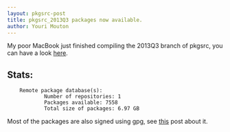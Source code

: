```yaml
---
layout: pkgsrc-post
title: pkgsrc_2013Q3 packages now available.
author: Youri Mouton
---
```



My poor MacBook just finished compiling the 2013Q3 branch of pkgsrc, you can have a look [here](http://pkgsrc.saveosx.org/Darwin/2013Q3/x86_64/). 


Stats:
------

        Remote package database(s):
                Number of repositories: 1
                Packages available: 7558
                Total size of packages: 6.97 GB


Most of the packages are also signed using gpg, see [this](http://saveosx.org/signed-packages/) post about it.

